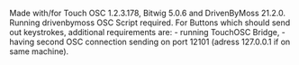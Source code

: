 Made with/for Touch OSC 1.2.3.178, Bitwig 5.0.6 and DrivenByMoss 21.2.0. Running drivenbymoss OSC Script required.
For Buttons which should send out keystrokes, additional requirements are: - running TouchOSC Bridge, - having second OSC connection sending on port 12101 (adress 127.0.0.1 if on same machine).
